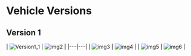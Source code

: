 # Vehicle Versions
## Version 1

| ![Version1_1](https://github.com/user-attachments/assets/20e3dfbc-ceb5-4faa-a743-092b9997c85b)
| ![img2](https://github.com/user-attachments/assets/f1575b2b-4a62-4eec-a51e-50f4f539ba5a) |
|---|---|
| ![img3](https://github.com/user-attachments/assets/730168c3-3f19-454e-a7f7-e1bfff9fa958) | ![img4](https://github.com/user-attachments/assets/xxxx) |
| ![img5](https://github.com/user-attachments/assets/yyyy) | ![img6](https://github.com/user-attachments/assets/zzzz) |
